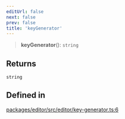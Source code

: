 ```yaml
---
editUrl: false
next: false
prev: false
title: 'keyGenerator'
---
```


> **keyGenerator**(): `string`

## Returns

`string`

## Defined in

[packages/editor/src/editor/key-generator.ts:6](https://github.com/portabletext/editor/blob/66b5022fc4919e0540c704fbecb8ab8f991c2439/packages/editor/src/editor/key-generator.ts#L6)
